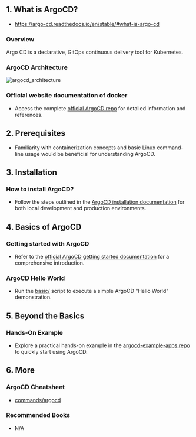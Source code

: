 ## 1. What is ArgoCD?

- https://argo-cd.readthedocs.io/en/stable/#what-is-argo-cd

### Overview

Argo CD is a declarative, GitOps continuous delivery tool for Kubernetes.

### ArgoCD Architecture

![argocd_architecture](https://argo-cd.readthedocs.io/en/stable/assets/argocd_architecture.png)

### Official website documentation of docker

- Access the complete [official ArgoCD repo](https://github.com/argoproj/argo-cd) for detailed information and references.

## 2. Prerequisites

- Familiarity with containerization concepts and basic Linux command-line usage would be beneficial for understanding ArgoCD.

## 3. Installation

### How to install ArgoCD?

- Follow the steps outlined in the [ArgoCD installation documentation](https://argo-cd.readthedocs.io/en/stable/operator-manual/installation/) for both local development and production environments.

## 4. Basics of ArgoCD

### Getting started with ArgoCD

- Refer to the [official ArgoCD getting started documentation](https://argo-cd.readthedocs.io/en/stable/getting_started/) for a comprehensive introduction.

### ArgoCD Hello World

- Run the [basic/](./basic/install_argocd.sh) script to execute a simple ArgoCD "Hello World" demonstration.

## 5. Beyond the Basics

### Hands-On Example

- Explore a practical hands-on example in the [argocd-example-apps repo](https://github.com/argoproj/argocd-example-apps) to quickly start using ArgoCD.

## 6. More

### ArgoCD Cheatsheet

- [commands/argocd](https://argo-cd.readthedocs.io/en/stable/user-guide/commands/argocd/)

### Recommended Books

- N/A
